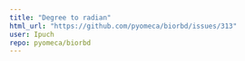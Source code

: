 ```yaml
---
title: "Degree to radian"
html_url: "https://github.com/pyomeca/biorbd/issues/313"
user: Ipuch
repo: pyomeca/biorbd
---
```


